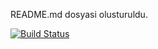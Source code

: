 README.md dosyasi olusturuldu.

[![Build Status](https://app.travis-ci.com/yarenarslann/yazilim_muhendisligi_odev3.svg?branch=main)](https://app.travis-ci.com/yarenarslann/yazilim_muhendisligi_odev3)